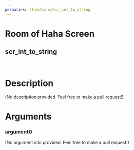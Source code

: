 ```yaml
---
permalink: /functions/scr_int_to_string
---
```

# Room of Haha Screen  
## scr_int_to_string  
&nbsp;  
# Description  
(No description provided. Feel free to make a pull request!) 
&nbsp;  
# Arguments
### argument0
(No argument info provided. Feel free to make a pull request!)
&nbsp;  


